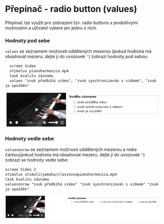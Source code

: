 # Přepínač - radio button \(values\)

Přepínač lze využít pro zobrazení tzv. radio buttons s jendotlivými možnostmi a uživatel vybere jen jednu z nich.

### Hodnoty pod sebe

`values` se seznamem možností oddělených mezerou \(pokud hodnota má obsahovat mezeru, dejte ji do uvozovek `"`\) zobrazí hodnoty pod sebou:

```text
  screen Video
  stimulus pianoharmonica.mp4
  task kvalitu záznamu
  values "zvuk předbíhá video", "zvuk synchronizován s videem", "zvuk je opožděn"
```

![](../.gitbook/assets/image%20%2832%29.png)

### Hodnoty vedle sebe

`valuesonrow` se seznamem možností oddělených mezerou a nobe čárkou\(pokud hodnota má obsahovat mezeru, dejte ji do uvozovek `"`\) zobrazí se hodnoty vedle sebe:

```text
screen Video 2
stimulus stimuli/yamaha/clavinovapianoharmonica.mp4
task kvalitu záznamu
valuesonrow "zvuk předbíhá video" "zvuk synchronizován s videem" "zvuk je opožděn"
```

![](../.gitbook/assets/firefox_xla2ba0vfl.png)

